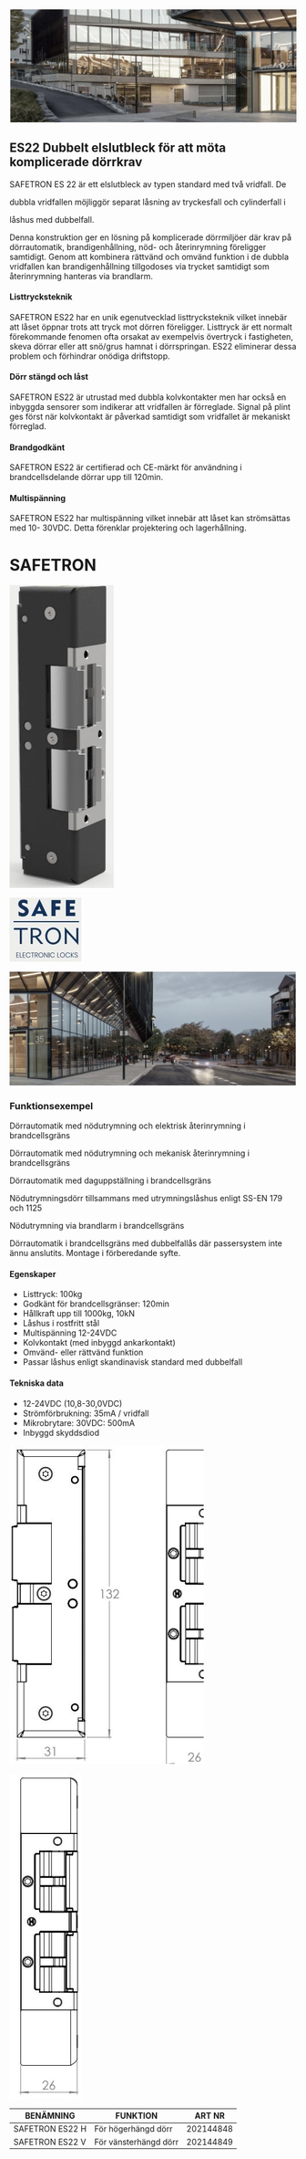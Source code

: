![](_page_0_Picture_0.jpeg)

## ES22 **Dubbelt elslutbleck för att möta komplicerade dörrkrav**

SAFETRON ES 22 är ett elslutbleck av typen standard med två vridfall. De

dubbla vridfallen möjliggör separat låsning av tryckesfall och cylinderfall i

låshus med dubbelfall.

Denna konstruktion ger en lösning på komplicerade dörrmiljöer där krav på dörrautomatik, brandigenhållning, nöd- och återinrymning föreligger samtidigt. Genom att kombinera rättvänd och omvänd funktion i de dubbla vridfallen kan brandigenhållning tillgodoses via trycket samtidigt som återinrymning hanteras via brandlarm.

#### **Listtrycksteknik**

SAFETRON ES22 har en unik egenutvecklad listtrycksteknik vilket innebär att låset öppnar trots att tryck mot dörren föreligger. Listtryck är ett normalt förekommande fenomen ofta orsakat av exempelvis övertryck i fastigheten, skeva dörrar eller att snö/grus hamnat i dörrspringan. ES22 eliminerar dessa problem och förhindrar onödiga driftstopp.

#### **Dörr stängd och låst**

SAFETRON ES22 är utrustad med dubbla kolvkontakter men har också en inbyggda sensorer som indikerar att vridfallen är förreglade. Signal på plint ges först när kolvkontakt är påverkad samtidigt som vridfallet är mekaniskt förreglad.

#### **Brandgodkänt**

SAFETRON ES22 är certifierad och CE-märkt för användning i brandcellsdelande dörrar upp till 120min.

#### **Multispänning**

SAFETRON ES22 har multispänning vilket innebär att låset kan strömsättas med 10- 30VDC. Detta förenklar projektering och lagerhållning.

# SAFETRON

![](_page_0_Picture_15.jpeg)

![](_page_0_Picture_16.jpeg)

![](_page_1_Picture_0.jpeg)

### **Funktionsexempel**

Dörrautomatik med nödutrymning och elektrisk återinrymning i brandcellsgräns

Dörrautomatik med nödutrymning och mekanisk återinrymning i brandcellsgräns

Dörrautomatik med daguppställning i brandcellsgräns

Nödutrymningsdörr tillsammans med utrymningslåshus enligt SS-EN 179 och 1125

Nödutrymning via brandlarm i brandcellsgräns

Dörrautomatik i brandcellsgräns med dubbelfallås där passersystem inte ännu anslutits. Montage i förberedande syfte.

#### **Egenskaper**

- Listtryck: 100kg
- Godkänt för brandcellsgränser: 120min
- Hållkraft upp till 1000kg, 10kN
- Låshus i rostfritt stål
- Multispänning 12-24VDC
- Kolvkontakt (med inbyggd ankarkontakt)
- Omvänd- eller rättvänd funktion
- Passar låshus enligt skandinavisk standard med dubbelfall

#### **Tekniska data**

- 12-24VDC (10,8-30,0VDC)
- Strömförbrukning: 35mA / vridfall
- Mikrobrytare: 30VDC: 500mA
- Inbyggd skyddsdiod

![](_page_1_Figure_22.jpeg)

![](_page_1_Figure_23.jpeg)

| BENÄMNING       | FUNKTION              | ART NR    |
|-----------------|-----------------------|-----------|
| SAFETRON ES22 H | För högerhängd dörr   | 202144848 |
| SAFETRON ES22 V | För vänsterhängd dörr | 202144849 |